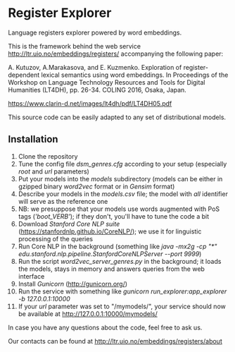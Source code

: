# Register Explorer
Language registers explorer powered by word embeddings.

This is the framework behind the web service http://ltr.uio.no/embeddings/registers/ accompanying the following paper:

A. Kutuzov, A.Marakasova, and E. Kuzmenko. Exploration of register-dependent lexical semantics using word embeddings. In Proceedings of the Workshop on Language Technology Resources and Tools for Digital Humanities (LT4DH), pp. 26-34. COLING 2016, Osaka, Japan.

https://www.clarin-d.net/images/lt4dh/pdf/LT4DH05.pdf

This source code can be easily adapted to any set of distributional models.

## Installation

1. Clone the repository
2. Tune the config file <i>dsm_genres.cfg</i> according to your setup (especially <i>root</i> and <i>url</i> parameters)
3. Put your models into the <i>models</i> subdirectory (models can be either in gzipped binary <i>word2vec</i> format or in <i>Gensim</i> format)
4. Describe your models in the <i>models.csv</i> file; the model with <i>all</i> identifier will serve as the reference one
5. NB: we presuppose that your models use words augmented with PoS tags (<i>'boot_VERB'</i>); if they don't, you'll have to tune the code a bit
6. Download <i>Stanford Core NLP suite</i> (https://stanfordnlp.github.io/CoreNLP/); we use it for linguistic processing of the queries
7. Run Core NLP in the background (something like <i>java -mx2g -cp "*" edu.stanford.nlp.pipeline.StanfordCoreNLPServer --port 9999</i>)
8. Run the script <i>word2vec_server_genres.py</i> in the background; it loads the models, stays in memory and answers queries from the web interface
9. Install <i>Gunicorn</i> (http://gunicorn.org/)
10. Run the service with something like <i>gunicorn run_explorer:app_explorer -b 127.0.0.1:10000</i>
11. If your <i>url</i> parameter was set to "/mymodels/", your service should now be available at http://127.0.0.1:10000/mymodels/

In case you have any questions about the code, feel free to ask us. 

Our contacts can be found at http://ltr.uio.no/embeddings/registers/about






